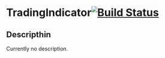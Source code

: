 # TradingIndicator[![Build Status](https://travis-ci.org/DeckerCHAN/TradingIndicator.svg)](https://travis-ci.org/DeckerCHAN/TradingIndicator)
## Descripthin
Currently no description.
